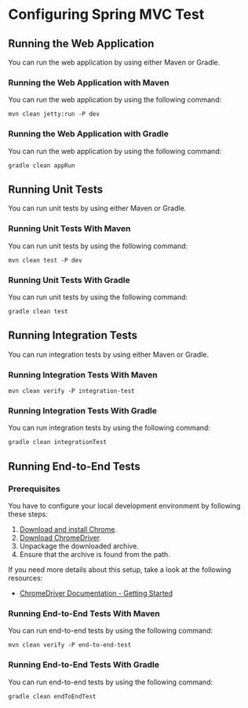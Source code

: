 # Configuring Spring MVC Test

## Running the Web Application

You can run the web application by using either Maven or Gradle.

### Running the Web Application with Maven

You can run the web application by using the following command:

	mvn clean jetty:run -P dev

### Running the Web Application with Gradle

You can run the web application by using the following command:

	gradle clean appRun

## Running Unit Tests

You can run unit tests by using either Maven or Gradle.

### Running Unit Tests With Maven

You can run unit tests by using the following command:

    mvn clean test -P dev

### Running Unit Tests With Gradle

You can run unit tests by using the following command:

	gradle clean test
	
## Running Integration Tests

You can run integration tests by using either Maven or Gradle.

### Running Integration Tests With Maven

    mvn clean verify -P integration-test
    
### Running Integration Tests With Gradle

You can run integration tests by using the following command:

    gradle clean integrationTest   
        
## Running End-to-End Tests

### Prerequisites

You have to configure your local development environment by following these steps:

1. [Download and install Chrome](https://www.google.com/chrome/).
2. [Download ChromeDriver](https://sites.google.com/a/chromium.org/chromedriver/downloads).
3. Unpackage the downloaded archive.
4. Ensure that the archive is found from the path. 

If you need more details about this setup, take a look at the following resources:

* [ChromeDriver Documentation - Getting Started](https://sites.google.com/a/chromium.org/chromedriver/getting-started)
    
### Running End-to-End Tests With Maven

You can run end-to-end tests by using the following command:

    mvn clean verify -P end-to-end-test

### Running End-to-End Tests With Gradle

You can run end-to-end tests by using the following command:

    gradle clean endToEndTest    
